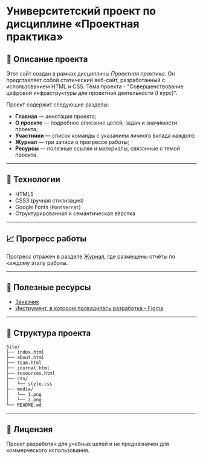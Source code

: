 # Университетский проект по дисциплине «Проектная практика»

## 📌 Описание проекта

Этот сайт создан в рамках дисциплины *Проектная практика*. Он представляет собой статический веб-сайт, разработанный с использованием HTML и CSS. Тема проекта - "Совершенствование цифровой инфраструктуры для проектной деятельности (I курс)".

Проект содержит следующие разделы:

- **Главная** — аннотация проекта;
- **О проекте** — подробное описание целей, задач и значимости проекта;
- **Участники** — список команды с указанием личного вклада каждого;
- **Журнал** — три записи о прогрессе работы;
- **Ресурсы** — полезные ссылки и материалы, связанные с темой проекта.

---

## 🔧 Технологии

- HTML5
- CSS3 (ручная стилизация)
- Google Fonts (`Montserrat`)
- Структурированная и семантическая вёрстка

---

## 📈 Прогресс работы

Прогресс отражён в разделе [Журнал](journal.html), где размещены отчёты по каждому этапу работы.

---

## 🔗 Полезные ресурсы

- [Заказчик](https://mospolytech.ru/)
- [Инструмент, в котором провадилась разработка - Figma](https://www.figma.com/)

---

## 📂 Структура проекта

```
Site/
├── index.html
├── about.html
├── team.html
├── journal.html
├── resources.html
├── css/
│   └── style.css
├── media/
│   └── 1.png
│   └── 2.png
└── README.md
```

---

## 📄 Лицензия

Проект разработан для учебных целей и не предназначен для коммерческого использования.
